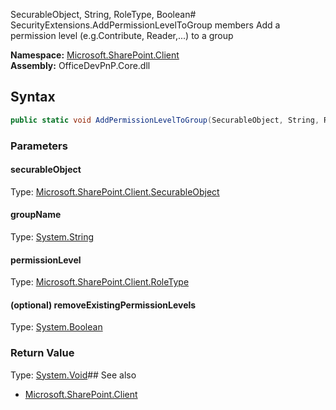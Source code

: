 SecurableObject, String, RoleType, Boolean# SecurityExtensions.AddPermissionLevelToGroup members
Add a permission level (e.g.Contribute, Reader,...) to a group  

**Namespace:** [Microsoft.SharePoint.Client](Microsoft.SharePoint.Client.md)  
**Assembly:** OfficeDevPnP.Core.dll  
## Syntax
```C#
public static void AddPermissionLevelToGroup(SecurableObject, String, RoleType, Boolean)
```
### Parameters
#### securableObject
Type: [Microsoft.SharePoint.Client.SecurableObject](Microsoft.SharePoint.Client.SecurableObject.md) 
#### 
#### groupName
Type: [System.String](System.String.md) 
#### 
#### permissionLevel
Type: [Microsoft.SharePoint.Client.RoleType](Microsoft.SharePoint.Client.RoleType.md) 
#### 
#### (optional) removeExistingPermissionLevels
Type: [System.Boolean](System.Boolean.md) 
#### 
### Return Value
Type: [System.Void](System.Void.md)## See also
- [Microsoft.SharePoint.Client](Microsoft.SharePoint.Client.md)
